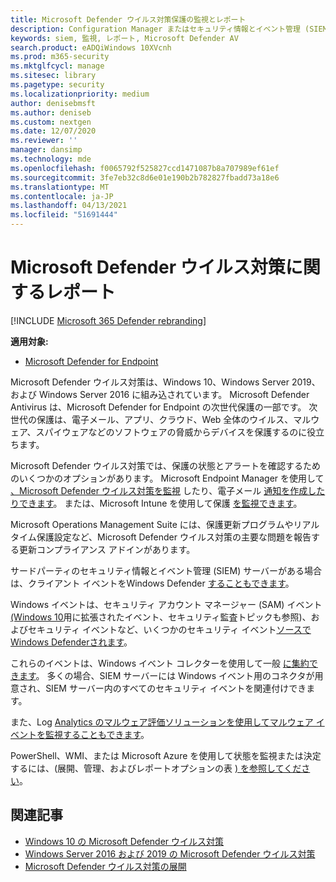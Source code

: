 ```yaml
---
title: Microsoft Defender ウイルス対策保護の監視とレポート
description: Configuration Manager またはセキュリティ情報とイベント管理 (SIEM) ツールを使用してレポートを使用し、PowerShell と WMI を使用して Microsoft Defender AV を監視します。
keywords: siem, 監視, レポート, Microsoft Defender AV
search.product: eADQiWindows 10XVcnh
ms.prod: m365-security
ms.mktglfcycl: manage
ms.sitesec: library
ms.pagetype: security
ms.localizationpriority: medium
author: denisebmsft
ms.author: deniseb
ms.custom: nextgen
ms.date: 12/07/2020
ms.reviewer: ''
manager: dansimp
ms.technology: mde
ms.openlocfilehash: f0065792f525827ccd1471087b8a707989ef61ef
ms.sourcegitcommit: 3fe7eb32c8d6e01e190b2b782827fbadd73a18e6
ms.translationtype: MT
ms.contentlocale: ja-JP
ms.lasthandoff: 04/13/2021
ms.locfileid: "51691444"
---
```

# <a name="report-on-microsoft-defender-antivirus"></a>Microsoft Defender ウイルス対策に関するレポート

[!INCLUDE [Microsoft 365 Defender rebranding](../../includes/microsoft-defender.md)]


**適用対象:**

- [Microsoft Defender for Endpoint](/microsoft-365/security/defender-endpoint/)

Microsoft Defender ウイルス対策は、Windows 10、Windows Server 2019、および Windows Server 2016 に組み込されています。 Microsoft Defender Antivirus は、Microsoft Defender for Endpoint の次世代保護の一部です。 次世代の保護は、電子メール、アプリ、クラウド、Web 全体のウイルス、マルウェア、スパイウェアなどのソフトウェアの脅威からデバイスを保護するのに役立ちます。

Microsoft Defender ウイルス対策では、保護の状態とアラートを確認するためのいくつかのオプションがあります。 Microsoft Endpoint Manager を使用して [、Microsoft Defender ウイルス対策を監視](/configmgr/protect/deploy-use/monitor-endpoint-protection) したり、電子メール [通知を作成したりできます](/configmgr/protect/deploy-use/endpoint-configure-alerts)。 または、Microsoft Intune を使用して保護 [を監視できます](/intune/introduction-intune)。  

Microsoft Operations Management [](/windows/deployment/update/update-compliance-get-started) Suite には、保護更新プログラムやリアルタイム保護設定など、Microsoft Defender ウイルス対策の主要な問題を報告する更新コンプライアンス アドインがあります。

サードパーティのセキュリティ情報とイベント管理 (SIEM) サーバーがある場合は、クライアント イベントをWindows Defender [することもできます](/windows/win32/events/windows-events)。 

Windows イベントは、セキュリティ アカウント マネージャー (SAM) イベント[(Windows 10](/windows/whats-new/whats-new-windows-10-version-1507-and-1511)用に拡張された[](/windows/device-security/auditing/security-auditing-overview)イベント、セキュリティ監査トピックも参照)、およびセキュリティ イベントなど、いくつかのセキュリティ イベント[ソースでWindows Defenderされます](troubleshoot-microsoft-defender-antivirus.md)。 

これらのイベントは、Windows イベント コレクターを使用して一般 [に集約できます](/windows/win32/wec/windows-event-collector)。 多くの場合、SIEM サーバーには Windows イベント用のコネクタが用意され、SIEM サーバー内のすべてのセキュリティ イベントを関連付けできます。 

また、Log [Analytics のマルウェア評価ソリューションを使用してマルウェア イベントを監視することもできます](/azure/log-analytics/log-analytics-malware)。

PowerShell、WMI、または Microsoft Azure を使用して状態を監視または決定するには、(展開、管理、およびレポートオプションの表 [) を参照してください](deploy-manage-report-microsoft-defender-antivirus.md#ref2)。

## <a name="related-articles"></a>関連記事

- [Windows 10 の Microsoft Defender ウイルス対策](microsoft-defender-antivirus-in-windows-10.md)
- [Windows Server 2016 および 2019 の Microsoft Defender ウイルス対策](microsoft-defender-antivirus-on-windows-server.md)
- [Microsoft Defender ウイルス対策の展開](deploy-manage-report-microsoft-defender-antivirus.md)